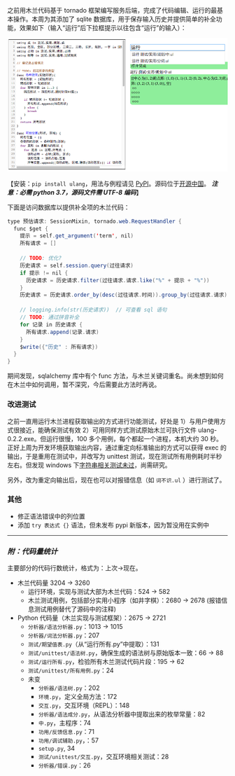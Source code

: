 之前用木兰代码基于 tornado 框架编写服务后端，完成了代码编辑、运行的最基本操作。本周为其添加了 sqlite 数据库，用于保存输入历史并提供简单的补全功能，效果如下（输入“运行”后下拉框提示以往包含“运行”的输入）：

![演示](截图/2020-11-25_演示.png)

【安装：`pip install ulang`，用法与例程请见 [PyPI](https://pypi.org/project/ulang/)。源码位于[开源中国](https://gitee.com/MulanRevive/mulan-rework)。 ***注意：必需 python 3.7，源码文件需 UTF-8 编码***】

下面是访问数据库以提供补全项的木兰代码：
```java
type 预估请求: SessionMixin, tornado.web.RequestHandler {
  func $get {
    提示 = self.get_argument('term', nil)
    所有请求 = []

    // TODO: 优化?
    历史请求 = self.session.query(过往请求)
    if 提示 != nil {
      历史请求 = 历史请求.filter(过往请求.请求.like("%" + 提示 + "%"))
    }
    历史请求 = 历史请求.order_by(desc(过往请求.时间)).group_by(过往请求.请求).distinct()

    // logging.info(str(历史请求))  // 可查看 sql 语句
    // TODO: 通过拼音补全
    for 记录 in 历史请求 {
      所有请求.append(记录.请求)
    }
    $write({"历史" : 所有请求})
  }
}
```

期间发现，sqlalchemy 库中有个 func 方法，与木兰关键词重名。尚未想到如何在木兰中如何调用，暂不深究，今后需要此方法时再说。

### 改进测试

之前一直用运行木兰进程获取输出的方式进行功能测试，好处是 1）与用户使用方式很接近，能确保测试有效 2）可用同样方式测试原始木兰可执行文件 ulang-0.2.2.exe。但运行很慢，100 多个用例，每个都起一个进程，本机大约 30 秒。正好上周为开发环境获取输出内容，通过重定向标准输出的方式可以获得 exec 的输出，于是重用在测试中，并改写为 unittest 测试，现在测试所有用例耗时半秒左右。但发现 windows 下[字符串相关测试未过](https://gitee.com/MulanRevive/mulan-rework/issues/I1U2HP?from=project-issue#note_3701763)，尚需研究。

另外，改为重定向输出后，现在也可以对报错信息（如 `词不识.ul` ）进行测试了。

### 其他

- 修正语法错误中的列位置
- 添加 `try 表达式 {}` 语法，但未发布 pypi 新版本，因为暂没用在实例中

-----------

### ***附：代码量统计***

主要部分的代码行数统计，格式为：上次->现在。

- 木兰代码量 3204 -> 3260
  - 运行环境，实现与测试大部为木兰代码：524 -> 582
  - 木兰测试用例，包括部分实用小程序（如井字棋）：2680 -> 2678 (报错信息测试用例替代了源码中的注释)
- Python 代码量（木兰实现与测试框架）：2675 -> 2721
  - `分析器/语法分析器.py`：1013 -> 1015
  - `分析器/词法分析器.py`：207
  - `测试/期望值表.py`（从“运行所有.py”中提取）：131
  - `测试/unittest/语法树.py`，确保生成的语法树与原始版本一致：66 -> 88
  - `测试/运行所有.py`，检验所有木兰测试代码片段：195 -> 62
  - `测试/unittest/所有用例.py`：24
  - 未变
    - `分析器/语法树.py`：202
    - `环境.py`，定义全局方法：172
    - `交互.py`，交互环境（REPL）：148
    - `分析器/语法成分.py`，从语法分析器中提取出来的枚举常量：82
    - `中.py`，主程序：74
    - `功用/反馈信息.py`：71
    - `功用/调试辅助.py`，：57
    - `setup.py`, 34
    - `测试/unittest/交互.py`，交互环境相关测试：28
    - `分析器/错误.py`：26
